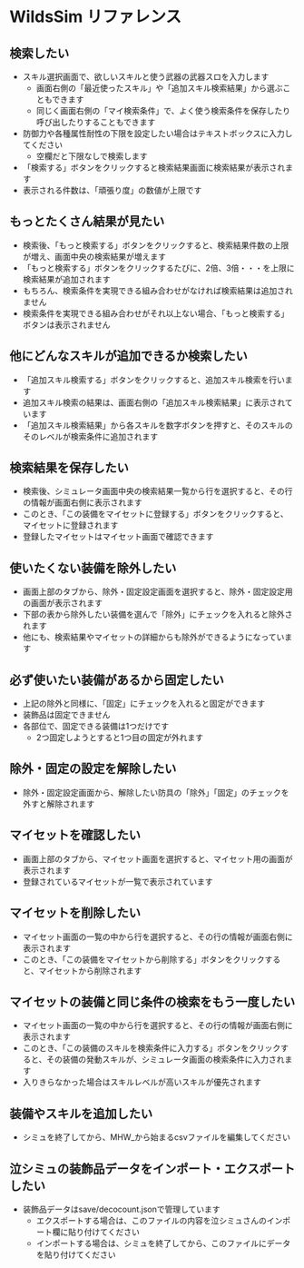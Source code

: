 # WildsSim リファレンス

## 検索したい

- スキル選択画面で、欲しいスキルと使う武器の武器スロを入力します
  - 画面右側の「最近使ったスキル」や「追加スキル検索結果」から選ぶこともできます
  - 同じく画面右側の「マイ検索条件」で、よく使う検索条件を保存したり呼び出したりすることもできます
- 防御力や各種属性耐性の下限を設定したい場合はテキストボックスに入力してください
  - 空欄だと下限なしで検索します
- 「検索する」ボタンをクリックすると検索結果画面に検索結果が表示されます
- 表示される件数は、「頑張り度」の数値が上限です

## もっとたくさん結果が見たい

- 検索後、「もっと検索する」ボタンをクリックすると、検索結果件数の上限が増え、画面中央の検索結果が増えます
- 「もっと検索する」ボタンをクリックするたびに、2倍、3倍・・・を上限に検索結果が追加されます
- もちろん、検索条件を実現できる組み合わせがなければ検索結果は追加されません
- 検索条件を実現できる組み合わせがそれ以上ない場合、「もっと検索する」ボタンは表示されません

## 他にどんなスキルが追加できるか検索したい

- 「追加スキル検索する」ボタンをクリックすると、追加スキル検索を行います
- 追加スキル検索の結果は、画面右側の「追加スキル検索結果」に表示されています
- 「追加スキル検索結果」から各スキルを数字ボタンを押すと、そのスキルのそのレベルが検索条件に追加されます

## 検索結果を保存したい

- 検索後、シミュレータ画面中央の検索結果一覧から行を選択すると、その行の情報が画面右側に表示されます
- このとき、「この装備をマイセットに登録する」ボタンをクリックすると、マイセットに登録されます
- 登録したマイセットはマイセット画面で確認できます

## 使いたくない装備を除外したい

- 画面上部のタブから、除外・固定設定画面を選択すると、除外・固定設定用の画面が表示されます
- 下部の表から除外したい装備を選んで「除外」にチェックを入れると除外されます
- 他にも、検索結果やマイセットの詳細からも除外ができるようになっています

## 必ず使いたい装備があるから固定したい

- 上記の除外と同様に、「固定」にチェックを入れると固定ができます
- 装飾品は固定できません
- 各部位で、固定できる装備は1つだけです
  - 2つ固定しようとすると1つ目の固定が外れます

## 除外・固定の設定を解除したい

- 除外・固定設定画面から、解除したい防具の「除外」「固定」のチェックを外すと解除されます

## マイセットを確認したい

- 画面上部のタブから、マイセット画面を選択すると、マイセット用の画面が表示されます
- 登録されているマイセットが一覧で表示されています

## マイセットを削除したい

- マイセット画面の一覧の中から行を選択すると、その行の情報が画面右側に表示されます
- このとき、「この装備をマイセットから削除する」ボタンをクリックすると、マイセットから削除されます

## マイセットの装備と同じ条件の検索をもう一度したい

- マイセット画面の一覧の中から行を選択すると、その行の情報が画面右側に表示されます
- このとき、「この装備のスキルを検索条件に入力する」ボタンをクリックすると、その装備の発動スキルが、シミュレータ画面の検索条件に入力されます
- 入りきらなかった場合はスキルレベルが高いスキルが優先されます

## 装備やスキルを追加したい

- シミュを終了してから、MHW_から始まるcsvファイルを編集してください

## 泣シミュの装飾品データをインポート・エクスポートしたい

- 装飾品データはsave/decocount.jsonで管理しています
  - エクスポートする場合は、このファイルの内容を泣シミュさんのインポート欄に貼り付けてください
  - インポートする場合は、シミュを終了してから、このファイルにデータを貼り付けてください
